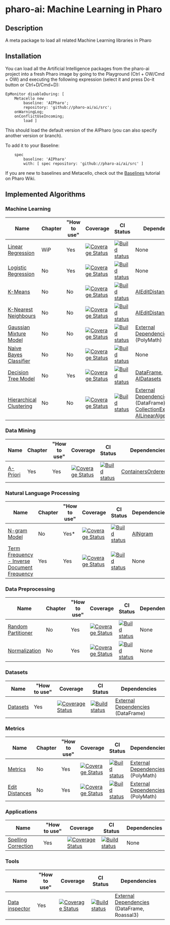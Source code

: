 # pharo-ai: Machine Learning in Pharo

## Description

A meta package to load all related Machine Learning libraries in Pharo

## Installation

You can load all the Artificial Intelligence packages from the pharo-ai project into a fresh Pharo image by going to the Playground (Ctrl + OW/Cmd + OW) and executing the following expression (select it and press Do-it button or Ctrl+D/Cmd+D):

```smalltalk
EpMonitor disableDuring: [
    Metacello new
        baseline: 'AIPharo';
        repository: 'github://pharo-ai/ai/src';
	onWarningLog;
	onConflictUseIncoming;
        load ]
```

This should load the default version of the AIPharo (you can also specify another version or branch).

To add it to your Baseline:

```smalltalk
    spec
	    baseline: 'AIPharo'
	    with: [ spec repository: 'github://pharo-ai/ai/src' ]
```

If you are new to baselines and Metacello, check out the [Baselines](https://github.com/pharo-open-documentation/pharo-wiki/blob/master/General/Baselines.md) tutorial on Pharo Wiki.

## Implemented Algorithms

### Machine Learning

| Name | Chapter | "How to use" | Coverage | CI Status | Dependencies |
|---|---|---|---|---|---|
| [Linear Regression](https://github.com/pharo-ai/linear-models) | WiP | Yes | [![Coverage Status](https://coveralls.io/repos/github/pharo-ai/linear-models/badge.svg?branch=master)](https://coveralls.io/github/pharo-ai/linear-models?branch=master) | [![Build status](https://github.com/pharo-ai/linear-models/workflows/CI/badge.svg)](https://github.com/pharo-ai/linear-regression/actions/workflows/test.yml) | None |
| [Logistic Regression](https://github.com/pharo-ai/linear-models) | No | Yes | [![Coverage Status](https://coveralls.io/repos/github/pharo-ai/linear-models/badge.svg?branch=master)](https://coveralls.io/github/pharo-ai/linear-models?branch=master) | [![Build status](https://github.com/pharo-ai/linear-models/workflows/CI/badge.svg)](https://github.com/pharo-ai/linear-regression/actions/workflows/test.yml) | None |
| [K-Means](https://github.com/pharo-ai/k-means) | No | No | [![Coverage Status](https://coveralls.io/repos/github/pharo-ai/k-means/badge.svg?branch=master)](https://coveralls.io/github/pharo-ai/k-means?branch=master) | [![Build status](https://github.com/pharo-ai/k-means/workflows/CI/badge.svg)](https://github.com/pharo-ai/k-means/actions/workflows/test.yml) | [AIEditDistances](https://github.com/pharo-ai/edit-distances) |
| [K-Nearest Neighbours](https://github.com/pharo-ai/k-nearest-neighbors) | No | No | [![Coverage Status](https://coveralls.io/repos/github/pharo-ai/k-nearest-neighbors/badge.svg?branch=master)](https://coveralls.io/github/pharo-ai/k-nearest-neighbors?branch=master) | [![Build status](https://github.com/pharo-ai/k-nearest-neighbors/workflows/CI/badge.svg)](https://github.com/pharo-ai/k-nearest-neighbors/actions/workflows/test.yml) | [AIEditDistances](https://github.com/pharo-ai/edit-distances) |
| [Gaussian Mixture Model](https://github.com/pharo-ai/gaussian-mixture-model) | No | No | [![Coverage Status](https://coveralls.io/repos/github/pharo-ai/gaussian-mixture-model/badge.svg?branch=master)](https://coveralls.io/github/pharo-ai/gaussian-mixture-model?branch=master) | [![Build status](https://github.com/pharo-ai/gaussian-mixture-model/workflows/CI/badge.svg)](https://github.com/pharo-ai/gaussian-mixture-model/actions/workflows/test.yml) | [External Dependencies](https://github.com/pharo-ai/external-dependencies) (PolyMath) |
| [Naive Bayes Classifier](https://github.com/pharo-ai/naive-bayes-classifier) | No | No | [![Coverage Status](https://coveralls.io/repos/github/olekscode/NaiveBayesClassifier/badge.svg?branch=master)](https://coveralls.io/github/olekscode/NaiveBayesClassifier?branch=master) | [![Build status](https://github.com/pharo-ai/NaiveBayesClassifier/workflows/CI/badge.svg)](https://github.com/pharo-ai/NaiveBayesClassifier/actions/workflows/test.yml) | None |
| [Decision Tree Model](https://github.com/pharo-ai/decision-tree-model) | No | Yes | [![Coverage Status](https://coveralls.io/repos/github/pharo-ai/DecisionTreeModel/badge.svg?branch=master)](https://coveralls.io/github/pharo-ai/DecisionTreeModel?branch=master) | [![Build status](https://github.com/pharo-ai/DecisionTreeModel/workflows/CI/badge.svg)](https://github.com/pharo-ai/DecisionTreeModel/actions/workflows/test.yml) | [DataFrame](https://github.com/PolyMathOrg/DataFrame), [AIDatasets](https://github.com/pharo-ai/Datasets) |
| [Hierarchical Clustering](https://github.com/pharo-ai/hierarchical-clustering) | No | No | [![Coverage Status](https://coveralls.io/repos/github/pharo-ai/hierarchical-clustering/badge.svg?branch=master)](https://coveralls.io/github/pharo-ai/hierarchical-clustering?branch=master) | [![Build status](https://github.com/pharo-ai/hierarchical-clustering/workflows/CI/badge.svg)](https://github.com/pharo-ai/hierarchical-clustering/actions/workflows/test.yml) |  [External Dependencies](https://github.com/pharo-ai/external-dependencies) (DataFrame), [CollectionExtensions](https://github.com/pharo-contributions/CollectionExtensions), [AILinearAlgebra](https://github.com/pharo-ai/linear-algebra) |

### Data Mining

| Name | Chapter | "How to use" | Coverage | CI Status | Dependencies |
|---|---|---|---|---|---|
| [A-Priori](https://github.com/pharo-ai/APriori) | Yes | Yes | [![Coverage Status](https://coveralls.io/repos/github/pharo-ai/APriori/badge.svg?branch=master)](https://coveralls.io/github/pharo-ai/APriori?branch=master) | [![Build status](https://github.com/pharo-ai/APriori/workflows/CI/badge.svg)](https://github.com/pharo-ai/APriori/actions/workflows/test.yml) | [ContainersOrderedSet](https://github.com/pharo-containers/Containers-OrderedSet) |

### Natural Language Processing

| Name | Chapter | "How to use" | Coverage | CI Status | Dependencies |
|---|---|---|---|---|---|
| [N-gram Model](https://github.com/pharo-ai/NgramModel) | No | Yes* | [![Coverage Status](https://coveralls.io/repos/github/pharo-ai/NgramModel/badge.svg?branch=master)](https://coveralls.io/github/pharo-ai/NgramModel?branch=master) | [![Build status](https://github.com/pharo-ai/NgramModel/workflows/CI/badge.svg)](https://github.com/pharo-ai/NgramModel/actions/workflows/test.yml) | [AINgram](https://github.com/pharo-ai/ngram) |
| [Term Frequency - Inverse Document Frequency](https://github.com/pharo-ai/tf-idf) | Yes | Yes | [![Coverage Status](https://coveralls.io/repos/github/pharo-ai/tf-idf/badge.svg?branch=master)](https://coveralls.io/github/pharo-ai/tf-idf?branch=master) | [![Build status](https://github.com/pharo-ai/tf-idf/workflows/CI/badge.svg)](https://github.com/pharo-ai/tf-idf/actions/workflows/test.yml) | None |

### Data Preprocessing

| Name | Chapter | "How to use" | Coverage | CI Status | Dependencies |
|---|---|---|---|---|---|
| [Random Partitioner](https://github.com/pharo-ai/random-partitioner) | No | Yes | [![Coverage Status](https://coveralls.io/repos/github/PharoAI/RandomPartitioner/badge.svg?branch=master)](https://coveralls.io/github/PharoAI/RandomPartitioner?branch=master) | [![Build status](https://github.com/pharo-ai/RandomPartitioner/workflows/CI/badge.svg)](https://github.com/pharo-ai/RandomPartitioner/actions/workflows/test.yml) | None |
| [Normalization](https://github.com/pharo-ai/normalization) | No | Yes | [![Coverage Status](https://coveralls.io/repos/github/pharo-ai/normalization/badge.svg?branch=master)](https://coveralls.io/github/pharo-ai/normalization?branch=master) | [![Build status](https://github.com/pharo-ai/normalization/workflows/CI/badge.svg)](https://github.com/pharo-ai/normalization/actions/workflows/test.yml) | None |

### Datasets

| Name | "How to use" | Coverage | CI Status | Dependencies |
|---|---|---|---|---|
| [Datasets](https://github.com/pharo-ai/datasets) | Yes | [![Coverage Status](https://coveralls.io/repos/github/pharo-ai/datasets/badge.svg?branch=master)](https://coveralls.io/github/pharo-ai/datasets?branch=master) | [![Build status](https://github.com/pharo-ai/datasets/workflows/CI/badge.svg)](https://github.com/pharo-ai/datasets/actions/workflows/test.yml) | [External Dependencies](https://github.com/pharo-ai/external-dependencies) (DataFrame) |

### Metrics

| Name | Chapter | "How to use" | Coverage | CI Status | Dependencies |
|---|---|---|---|---|---|
| [Metrics](https://github.com/pharo-ai/metrics) | No | Yes | [![Coverage Status](https://coveralls.io/repos/github/pharo-ai/metrics/badge.svg?branch=master)](https://coveralls.io/github/pharo-ai/metrics?branch=master) | [![Build status](https://github.com/pharo-ai/metrics/workflows/CI/badge.svg)](https://github.com/pharo-ai/metrics/actions/workflows/test.yml) | [External Dependencies](https://github.com/pharo-ai/external-dependencies) (PolyMath) |
| [Edit Distances](https://github.com/pharo-ai/edit-distances) | No | Yes | [![Coverage Status](https://coveralls.io/repos/github/pharo-ai/edit-distances/badge.svg?branch=master)](https://coveralls.io/github/pharo-ai/edit-distances?branch=master) | [![Build status](https://github.com/pharo-ai/edit-distances/workflows/CI/badge.svg)](https://github.com/pharo-ai/edit-distances/actions/workflows/test.yml) | [External Dependencies](https://github.com/pharo-ai/external-dependencies) (PolyMath) |

### Applications

| Name | "How to use" | Coverage | CI Status | Dependencies |
|---|---|---|---|---|
| [Spelling Correction](https://github.com/pharo-ai/spelling-correction) | Yes | [![Coverage Status](https://coveralls.io/repos/github/pharo-ai/spelling-correction/badge.svg?branch=master)](https://coveralls.io/github/pharo-ai/spelling-correction?branch=master) | [![Build status](https://github.com/pharo-ai/spelling-correction/workflows/CI/badge.svg)](https://github.com/pharo-ai/spelling-correction/actions/workflows/test.yml) | None |

### Tools

| Name | "How to use" | Coverage | CI Status | Dependencies |
|---|---|---|---|---|
| [Data inspector](https://github.com/pharo-ai/data-inspector) | Yes | [![Coverage Status](https://coveralls.io/repos/github/pharo-ai/data-inspector/badge.svg?branch=master)](https://coveralls.io/github/pharo-ai/data-inspector?branch=master) | [![Build status](https://github.com/pharo-ai/data-inspector/workflows/CI/badge.svg)](https://github.com/pharo-ai/data-inspector/actions/workflows/CI.yml) |  [External Dependencies](https://github.com/pharo-ai/external-dependencies) (DataFrame, Roassal3) |
